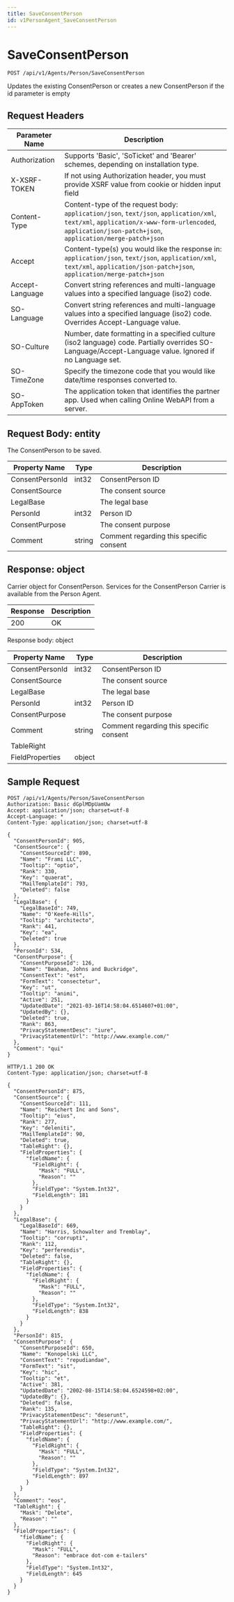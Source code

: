 ```yaml
---
title: SaveConsentPerson
id: v1PersonAgent_SaveConsentPerson
---
```


# SaveConsentPerson

```http
POST /api/v1/Agents/Person/SaveConsentPerson
```

Updates the existing ConsentPerson or creates a new ConsentPerson if the id parameter is empty








## Request Headers

| Parameter Name | Description |
|----------------|-------------|
| Authorization  | Supports 'Basic', 'SoTicket' and 'Bearer' schemes, depending on installation type. |
| X-XSRF-TOKEN   | If not using Authorization header, you must provide XSRF value from cookie or hidden input field |
| Content-Type | Content-type of the request body: `application/json`, `text/json`, `application/xml`, `text/xml`, `application/x-www-form-urlencoded`, `application/json-patch+json`, `application/merge-patch+json` |
| Accept         | Content-type(s) you would like the response in: `application/json`, `text/json`, `application/xml`, `text/xml`, `application/json-patch+json`, `application/merge-patch+json` |
| Accept-Language | Convert string references and multi-language values into a specified language (iso2) code. |
| SO-Language | Convert string references and multi-language values into a specified language (iso2) code. Overrides Accept-Language value. |
| SO-Culture | Number, date formatting in a specified culture (iso2 language) code. Partially overrides SO-Language/Accept-Language value. Ignored if no Language set. |
| SO-TimeZone | Specify the timezone code that you would like date/time responses converted to. |
| SO-AppToken | The application token that identifies the partner app. Used when calling Online WebAPI from a server. |

## Request Body: entity  

The ConsentPerson to be saved. 

| Property Name | Type |  Description |
|----------------|------|--------------|
| ConsentPersonId | int32 | ConsentPerson ID |
| ConsentSource |  | The consent source |
| LegalBase |  | The legal base |
| PersonId | int32 | Person ID |
| ConsentPurpose |  | The consent purpose |
| Comment | string | Comment regarding this specific consent |


## Response: object

Carrier object for ConsentPerson.
Services for the ConsentPerson Carrier is available from the <see cref="T:SuperOffice.CRM.Services.IPersonAgent">Person Agent</see>.

| Response | Description |
|----------------|-------------|
| 200 | OK |

Response body: object

| Property Name | Type |  Description |
|----------------|------|--------------|
| ConsentPersonId | int32 | ConsentPerson ID |
| ConsentSource |  | The consent source |
| LegalBase |  | The legal base |
| PersonId | int32 | Person ID |
| ConsentPurpose |  | The consent purpose |
| Comment | string | Comment regarding this specific consent |
| TableRight |  |  |
| FieldProperties | object |  |

## Sample Request

```http!
POST /api/v1/Agents/Person/SaveConsentPerson
Authorization: Basic dGplMDpUamUw
Accept: application/json; charset=utf-8
Accept-Language: *
Content-Type: application/json; charset=utf-8

{
  "ConsentPersonId": 905,
  "ConsentSource": {
    "ConsentSourceId": 890,
    "Name": "Frami LLC",
    "Tooltip": "optio",
    "Rank": 330,
    "Key": "quaerat",
    "MailTemplateId": 793,
    "Deleted": false
  },
  "LegalBase": {
    "LegalBaseId": 749,
    "Name": "O'Keefe-Hills",
    "Tooltip": "architecto",
    "Rank": 441,
    "Key": "ea",
    "Deleted": true
  },
  "PersonId": 534,
  "ConsentPurpose": {
    "ConsentPurposeId": 126,
    "Name": "Beahan, Johns and Buckridge",
    "ConsentText": "est",
    "FormText": "consectetur",
    "Key": "ut",
    "Tooltip": "animi",
    "Active": 251,
    "UpdatedDate": "2021-03-16T14:58:04.6514607+01:00",
    "UpdatedBy": {},
    "Deleted": true,
    "Rank": 863,
    "PrivacyStatementDesc": "iure",
    "PrivacyStatementUrl": "http://www.example.com/"
  },
  "Comment": "qui"
}
```

```http_
HTTP/1.1 200 OK
Content-Type: application/json; charset=utf-8

{
  "ConsentPersonId": 875,
  "ConsentSource": {
    "ConsentSourceId": 111,
    "Name": "Reichert Inc and Sons",
    "Tooltip": "eius",
    "Rank": 277,
    "Key": "deleniti",
    "MailTemplateId": 90,
    "Deleted": true,
    "TableRight": {},
    "FieldProperties": {
      "fieldName": {
        "FieldRight": {
          "Mask": "FULL",
          "Reason": ""
        },
        "FieldType": "System.Int32",
        "FieldLength": 181
      }
    }
  },
  "LegalBase": {
    "LegalBaseId": 669,
    "Name": "Harris, Schowalter and Tremblay",
    "Tooltip": "corrupti",
    "Rank": 112,
    "Key": "perferendis",
    "Deleted": false,
    "TableRight": {},
    "FieldProperties": {
      "fieldName": {
        "FieldRight": {
          "Mask": "FULL",
          "Reason": ""
        },
        "FieldType": "System.Int32",
        "FieldLength": 838
      }
    }
  },
  "PersonId": 815,
  "ConsentPurpose": {
    "ConsentPurposeId": 650,
    "Name": "Konopelski LLC",
    "ConsentText": "repudiandae",
    "FormText": "sit",
    "Key": "hic",
    "Tooltip": "et",
    "Active": 381,
    "UpdatedDate": "2002-08-15T14:58:04.6524598+02:00",
    "UpdatedBy": {},
    "Deleted": false,
    "Rank": 135,
    "PrivacyStatementDesc": "deserunt",
    "PrivacyStatementUrl": "http://www.example.com/",
    "TableRight": {},
    "FieldProperties": {
      "fieldName": {
        "FieldRight": {
          "Mask": "FULL",
          "Reason": ""
        },
        "FieldType": "System.Int32",
        "FieldLength": 897
      }
    }
  },
  "Comment": "eos",
  "TableRight": {
    "Mask": "Delete",
    "Reason": ""
  },
  "FieldProperties": {
    "fieldName": {
      "FieldRight": {
        "Mask": "FULL",
        "Reason": "embrace dot-com e-tailers"
      },
      "FieldType": "System.Int32",
      "FieldLength": 645
    }
  }
}
```